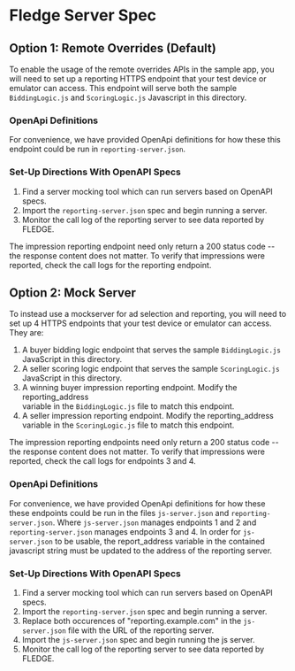 # Fledge Server Spec

## Option 1: Remote Overrides (Default)
To enable the usage of the remote overrides APIs in the sample app, you will 
need to set up a reporting HTTPS endpoint that your test device or emulator 
can access. This endpoint will serve both the sample `BiddingLogic.js` 
and `ScoringLogic.js` Javascript in this directory.

### OpenApi Definitions
For convenience, we have provided OpenApi definitions for how these this endpoint
could be run in `reporting-server.json`.

### Set-Up Directions With OpenAPI Specs
1. Find a server mocking tool which can run servers based on OpenAPI specs.
2. Import the `reporting-server.json` spec and begin running a server.
3. Monitor the call log of the reporting server to see data reported by FLEDGE.

The impression reporting endpoint need only return a 200 status code -- the
response content does not matter. To verify that impressions were reported, check
the call logs for the reporting endpoint.

## Option 2: Mock Server
To instead use a mockserver for ad selection and reporting, you will need to set 
up 4 HTTPS endpoints that your test device or emulator can access. They are:

1. A buyer bidding logic endpoint that serves the sample `BiddingLogic.js` JavaScript
   in this directory.
2. A seller scoring logic endpoint that serves the sample `ScoringLogic.js` JavaScript
   in this directory.
3. A winning buyer impression reporting endpoint. Modify the reporting_address  
   variable in the `BiddingLogic.js` file to match this endpoint.
4. A seller impression reporting endpoint. Modify the reporting_address variable in
   the `ScoringLogic.js` file to match this endpoint.

The impression reporting endpoints need only return a 200 status code -- the 
response content does not matter. To verify that impressions were reported, check 
the call logs for endpoints 3 and 4. 


### OpenApi Definitions 

For convenience, we have provided OpenApi definitions for how these these endpoints 
could be run in the files `js-server.json` and `reporting-server.json`. Where
`js-server.json` manages endpoints 1 and 2 and `reporting-server.json` manages 
endpoints 3 and 4. In order for `js-server.json` to be usable, the report_address
variable in the contained javascript string must be updated to the address of 
the reporting server. 

### Set-Up Directions With OpenAPI Specs

1. Find a server mocking tool which can run servers based on OpenAPI specs. 
2. Import the `reporting-server.json` spec and begin running a server. 
3. Replace both occurences of "reporting.example.com" in the `js-server.json`
   file with the URL of the reporting server. 
4. Import the `js-server.json` spec and begin running the js server. 
5. Monitor the call log of the reporting server to see data reported by FLEDGE.
